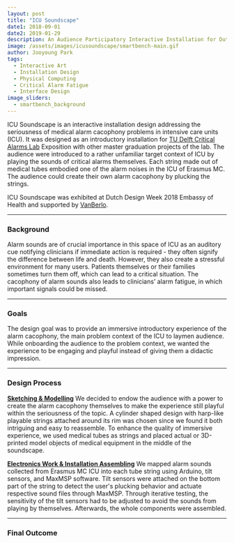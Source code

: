 ```yaml
---
layout: post
title: "ICU Soundscape"
date1: 2018-09-01
date2: 2019-01-29
description: An Audience Participatory Interactive Installation for Dutch Design Week 2018 Embassy of Health Exhibition
image: /assets/images/icusoundscape/smartbench-main.gif
author: Jooyoung Park
tags: 
  - Interactive Art
  - Installation Design
  - Physical Computing
  - Critical Alarm Fatigue
  - Interface Design
image_sliders:
  - smartbench_background
---
```

ICU Soundscape is an interactive installation design addressing the seriousness of medical alarm cacophony problems in intensive care units (ICU). It was designed as an introductory installation for <a href="https://delftdesignlabs.org/criticalalarmslab/" target="_blank">TU Delft Critical Alarms Lab</a> Exposition with other master graduation projects of the lab. The audience were introduced to a rather unfamiliar target context of ICU by playing the sounds of critical alarms themselves. Each string made out of medical tubes embodied one of the alarm noises in the ICU of Erasmus MC. The audience could create their own alarm cacophony by plucking the strings.

ICU Soundscape was exhibited at Dutch Design Week 2018 Embassy of Health and supported by <a href="https://vanberloagency.com/" target="_blank">VanBerlo</a>.

<hr/>

### Background
Alarm sounds are of crucial importance in this space of ICU as an auditory cue notifying clinicians if immediate action is required - they often signify the difference between life and death. However, they also create a stressful environment for many users. Patients themselves or their families sometimes turn them off, which can lead to a critical situation. The cacophony of alarm sounds also leads to clinicians’ alarm fatigue, in which important signals could be missed.
<hr/>

### Goals

The design goal was to provide an immersive introductory experience of the alarm cacophony, the main problem context of the ICU to laymen audience. While onboarding the audience to the problem context, we wanted the experience to be engaging and playful instead of giving them a didactic impression. 
<hr/>

### Design Process
<ins>**Sketching & Modelling**</ins>
We decided to endow the audience with a power to create the alarm cacophony themselves to make the experience still playful within the seriousness of the topic. A cylinder shaped design with harp-like playable strings attached around its rim was chosen since we found it both intriguing and easy to reassemble. To enhance the quality of immersive experience, we used medical tubes as strings and placed actual or 3D-printed model objects of medical equipment in the middle of the soundscape.

<ins>**Electronics Work & Installation Assembling**</ins>
We mapped alarm sounds collected from Erasmus MC ICU into each tube string using Arduino, tilt sensors, and MaxMSP software. Tilt sensors were attached on the bottom part of the string to detect the user's plucking behavior and actuate respective sound files through MaxMSP. Through iterative testing, the sensitivity of the tilt sensors had to be adjusted to avoid the sounds from playing by themselves. Afterwards, the whole components were assembled. 
<hr/>

### Final Outcome
